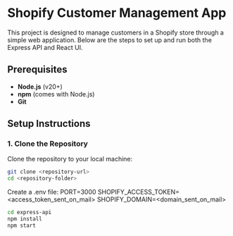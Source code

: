 # Shopify Customer Management App

This project is designed to manage customers in a Shopify store through a simple web application. Below are the steps to set up and run both the Express API and React UI.

## Prerequisites

- **Node.js** (v20+)
- **npm** (comes with Node.js)
- **Git**

## Setup Instructions

### 1. Clone the Repository

Clone the repository to your local machine:

```bash
git clone <repository-url>
cd <repository-folder>
```

Create a .env file:
PORT=3000
SHOPIFY_ACCESS_TOKEN=<access_token_sent_on_mail>
SHOPIFY_DOMAIN=<domain_sent_on_mail>

```bash
cd express-api
npm install
npm start
```